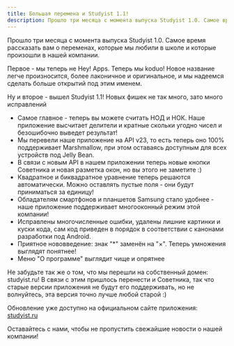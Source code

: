 ```yaml
---
title: Большая перемена и Studyist 1.1!
description: Прошло три месяца с момента выпуска Studyist 1.0. Самое время рассказать вам о переменах, которые мы любили в школе и которые произошли в нашей компании...
---
```

Прошло три месяца с момента выпуска Studyist 1.0. Самое время рассказать вам о переменах, которые мы любили в школе и которые произошли в нашей компании.

Первое - мы теперь не Hey! Apps. Теперь мы koduo! Новое название легче произносится, более лаконичное и оригинальное, и мы надеемся сделать больше открытий под этим именем.

Ну и второе - вышел Studyist 1.1! Новых фишек не так много, зато много исправлений

- Самое главное - теперь вы можете считать НОД и НОК. Наше приложение высчитает делители и кратные скольки угодно чисел и безошибочно выведет результат!
- Мы перевели наше приложение на API v23, то есть теперь оно 100% поддерживает Marshmallow, при этом оставаясь доступным для всех устройств под Jelly Bean.
- В связи с новым API в нашем приложении теперь новые кнопки Советника и новая разметка окон, но вы этого не заметите :)
- Квадратное и биквадратное уравнение теперь решаются автоматически. Можно оставлять пустые поля - они будут приниматься за единицу!
- Обладателям смартфонов и планшетов Samsung стало удобнее - наше приложение поддерживает многооконный режим этой компании!
- Исправлены многочисленные ошибки, удалены лишние картинки и куски кода, сам код приведен в порядок в соответствии с канонами разработки под Android.
- Приятное нововведение: знак "*" заменён на "×". Теперь умножения выглядят понятнее!
- Меню "О программе" выглядит чище и опрятнее

Не забудьте так же о том, что мы перешли на собственный домен: studyist.ru! В связи с этим пришлось перенести и Советника, так что старые версии приложения не будут его поддерживать, но не волнуйтесь, эта версия точно лучше любой старой :)

Обновление уже доступно на официальном сайте приложения: [studyist.ru][1]

Оставайтесь с нами, чтобы не пропустить свежайшие новости о нашей компании!

[1]:	http://studyist.ru/ru.html#download